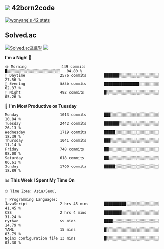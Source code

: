 
## <img src="https://img.shields.io/badge/-000000?style=flat&logo=42&logoColor=white"> 42born2code
<!--[![wonyang's 42 stats](https://badge42.vercel.app/api/v2/cl5nhe5b6007809kydha7ht42/stats?cursusId=21&coalitionId=88)](https://profile.intra.42.fr/users/wonyang)-->

[![wonyang's 42 stats](https://badge.mediaplus.ma/starryblue/wonyang?1337Badge=off&UM6P=off)](https://github.com/oakoudad/badge42)

## Solved.ac
[![Solved.ac프로필](http://mazassumnida.wtf/api/v2/generate_badge?boj=bennyws)](https://solved.ac/bennyws)
<a href="https://solved.ac/bennyws"><img src="http://mazandi.herokuapp.com/api?handle=bennyws&theme=cold"/></a>

<!--START_SECTION:waka-->
**I'm a Night 🦉** 

```text
🌞 Morning                449 commits         █░░░░░░░░░░░░░░░░░░░░░░░░   04.80 % 
🌆 Daytime                2576 commits        ███████░░░░░░░░░░░░░░░░░░   27.56 % 
🌃 Evening                5830 commits        ████████████████░░░░░░░░░   62.37 % 
🌙 Night                  492 commits         █░░░░░░░░░░░░░░░░░░░░░░░░   05.26 % 
```
📅 **I'm Most Productive on Tuesday** 

```text
Monday                   1013 commits        ███░░░░░░░░░░░░░░░░░░░░░░   10.84 % 
Tuesday                  2442 commits        ███████░░░░░░░░░░░░░░░░░░   26.13 % 
Wednesday                1719 commits        █████░░░░░░░░░░░░░░░░░░░░   18.39 % 
Thursday                 1041 commits        ███░░░░░░░░░░░░░░░░░░░░░░   11.14 % 
Friday                   748 commits         ██░░░░░░░░░░░░░░░░░░░░░░░   08.00 % 
Saturday                 618 commits         ██░░░░░░░░░░░░░░░░░░░░░░░   06.61 % 
Sunday                   1766 commits        █████░░░░░░░░░░░░░░░░░░░░   18.89 % 
```


📊 **This Week I Spent My Time On** 

```text
🕑︎ Time Zone: Asia/Seoul

💬 Programming Languages: 
JavaScript               2 hrs 45 mins       ██████████░░░░░░░░░░░░░░░   41.45 % 
CSS                      2 hrs 4 mins        ████████░░░░░░░░░░░░░░░░░   31.24 % 
Python                   59 mins             ████░░░░░░░░░░░░░░░░░░░░░   14.79 % 
YAML                     15 mins             █░░░░░░░░░░░░░░░░░░░░░░░░   03.79 % 
Nginx configuration file 13 mins             █░░░░░░░░░░░░░░░░░░░░░░░░   03.30 % 
```


<!--END_SECTION:waka-->
